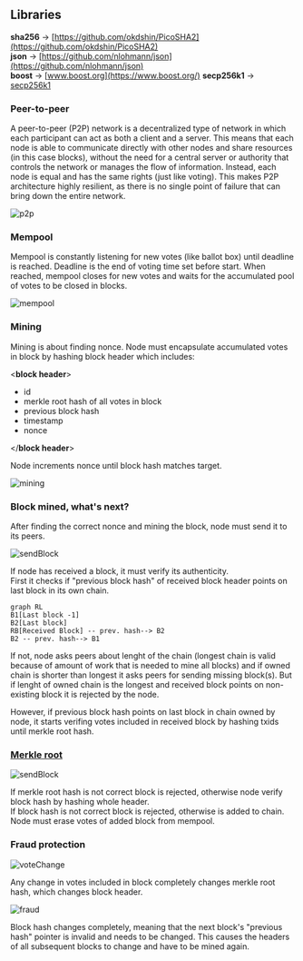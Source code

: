 ## Libraries

**sha256** → [https://github.com/okdshin/PicoSHA2](https://github.com/okdshin/PicoSHA2)   
**json** → [https://github.com/nlohmann/json](https://github.com/nlohmann/json)   
**boost** → [www.boost.org](https://www.boost.org/)
**secp256k1** → [secp256k1](https://github.com/bitcoin-core/secp256k1)

### Peer-to-peer   
A peer-to-peer (P2P) network is a decentralized type of network in which each participant can act as both a client and a server. This means that each node is able to communicate directly with other nodes and share resources (in this case blocks), without the need for a central server or authority that controls the network or manages the flow of information. Instead, each node is equal and has the same rights (just like voting). This makes P2P architecture highly resilient, as there is no single point of failure that can bring down the entire network.   
   
![p2p](img/p2p.PNG)   
   
### Mempool
Mempool is constantly listening for new votes (like ballot box) until deadline is reached. Deadline is the end of voting time set before start. When reached, mempool closes for new votes and waits for the accumulated pool of votes to be closed in blocks.   
   
![mempool](img/mempool.PNG)   
    
### Mining
Mining is about finding nonce. Node must encapsulate accumulated votes in block by hashing block header which includes:   
    
<**block header**>   
- id
- merkle root hash of all votes in block
- previous block hash
- timestamp
- nonce

</**block header**>    
    
Node increments nonce until block hash matches target.     

    
![mining](img/mining.PNG)   
   
### Block mined, what's next?   
After finding the correct nonce and mining the block, node must send it to its peers.   
   
![sendBlock](img/sendingBlock.PNG)   
   
If node has received a block, it must verify its authenticity.    
First it checks if "previous block hash" of received block header points on last block in its own chain.

```mermaid
graph RL
B1[Last block -1]
B2[Last block]
RB[Received Block] -- prev. hash--> B2
B2 -- prev. hash--> B1
```
   
If not, node asks peers about lenght of the chain (longest chain is valid because of amount of work that is needed to mine all blocks) and if owned chain is shorter than longest it asks peers for sending missing block(s). But if lenght of owned chain is the longest and received block points on non-existing block it is rejected by the node.   

However, if previous block hash points on last block in chain owned by node, it starts verifing votes included in received block by hashing txids until merkle root hash.   
    
### [Merkle root](https://learnmeabitcoin.com/technical/merkle-root)   
   
![sendBlock](img/merkleRootHash.PNG)   
   
If merkle root hash is not correct block is rejected, otherwise node verify block hash by hashing whole header.    
If block hash is not correct block is rejected, otherwise is added to chain. Node must erase votes of added block from mempool.   

### Fraud protection    
   
![voteChange](img/changeOfVote.PNG)  
    
    
Any change in votes included in block completely changes merkle root hash, which changes block header.   
    
    
![fraud](img/fraud.PNG)   
    
    
Block hash changes completely, meaning that the next block's "previous hash" pointer is invalid and needs to be changed. This causes the headers of all subsequent blocks to change and have to be mined again.
